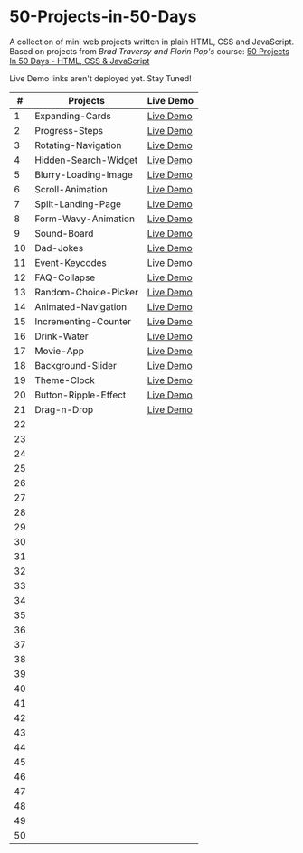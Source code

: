 # 50-Projects-in-50-Days
A collection of mini web projects written in plain HTML, CSS and JavaScript.
Based on projects from _Brad Traversy and Florin Pop's_ course: [50 Projects In 50 Days - HTML, CSS & JavaScript](https://www.udemy.com/course/50-projects-50-days/)

Live Demo links aren't deployed yet. Stay Tuned!  

| # | Projects | Live Demo |
|----------|----------|----------|
| 1 | Expanding-Cards | [Live Demo](https://hashuudev-expanding-cards.netlify.app/) |
| 2 | Progress-Steps | [Live Demo](https://hashuudev-progress-steps.netlify.app/) |
| 3 | Rotating-Navigation | [Live Demo](https://hashuudev-rotating-navigation.netlify.app/) |
| 4 | Hidden-Search-Widget | [Live Demo](https://hashuudev-hidden-search-widget.netlify.app/) |
| 5 | Blurry-Loading-Image | [Live Demo](https://hashuudev-blurry-loading.netlify.app/) |
| 6 | Scroll-Animation | [Live Demo](https://hashuudev-scroll-animation.netlify.app/) |
| 7 | Split-Landing-Page | [Live Demo](https://hashuudev-split-landing-page.netlify.app/) |
| 8 | Form-Wavy-Animation | [Live Demo](https://hashuudev-form-wavy-animation.netlify.app/) |
| 9 | Sound-Board | [Live Demo]() |
| 10 | Dad-Jokes | [Live Demo]() |
| 11 | Event-Keycodes | [Live Demo]() |
| 12 | FAQ-Collapse | [Live Demo]() |
| 13 | Random-Choice-Picker | [Live Demo]() |
| 14 | Animated-Navigation | [Live Demo]() |
| 15 | Incrementing-Counter | [Live Demo]() |
| 16 | Drink-Water | [Live Demo]() |
| 17 | Movie-App | [Live Demo]() |
| 18 | Background-Slider | [Live Demo]() |
| 19 | Theme-Clock | [Live Demo]() |
| 20 | Button-Ripple-Effect | [Live Demo]() |
| 21 | Drag-n-Drop | [Live Demo]() |
| 22 |  |  |
| 23 |  |  |
| 24 |  |  |
| 25 |  |  |
| 26 |  |  |
| 27 |  |  |
| 28 |  |  |
| 29 |  |  |
| 30 |  |  |
| 31 |  |  |
| 32 |  |  |
| 33 |  |  |
| 34 |  |  |
| 35 |  |  |
| 36 |  |  |
| 37 |  |  |
| 38 |  |  |
| 39 |  |  |
| 40 |  |  |
| 41 |  |  |
| 42 |  |  |
| 43 |  |  |
| 44 |  |  |
| 45 |  |  |
| 46 |  |  |
| 47 |  |  |
| 48 |  |  |
| 49 |  |  |
| 50 |  |  |
